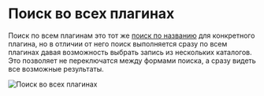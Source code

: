 # Поиск во всех плагинах

Поиск по всем плагинам это тот же [поиск по названию](/ru/user/item/add/search.md) для конкретного плагина, но в
отличии от него поиск выполняется сразу по всем плагинах давая возможность выбрать запись из нескольких каталогов. Это
позволяет не переключатся между формами поиска, а сразу видеть все возможные результаты.

![Поиск во всех плагинах](https://raw.github.com/anime-db/anime-db-docs/master/images/ru/item/search_in_all_result.jpg)